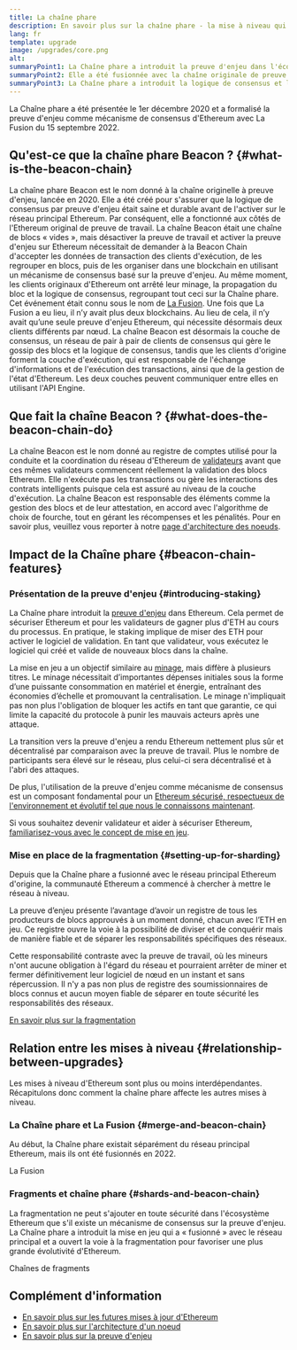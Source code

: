 ```yaml
---
title: La chaîne phare
description: En savoir plus sur la chaîne phare - la mise à niveau qui a introduit la preuve d'enjeu d'Ethereum.
lang: fr
template: upgrade
image: /upgrades/core.png
alt:
summaryPoint1: La Chaîne phare a introduit la preuve d'enjeu dans l'écosystème Ethereum.
summaryPoint2: Elle a été fusionnée avec la chaîne originale de preuve de travail Ethereum en septembre 2022.
summaryPoint3: La Chaîne phare a introduit la logique de consensus et le protocole de commutation de bloc qui sécurise désormais Ethereum.
---
```


<UpgradeStatus isShipped dateKey="page-upgrades:page-upgrades-beacon-date">
  La Chaîne phare a été présentée le 1er décembre 2020 et a formalisé la preuve d'enjeu comme mécanisme de consensus d'Ethereum avec La Fusion du 15 septembre 2022.
</UpgradeStatus>

## Qu'est-ce que la chaîne phare Beacon ? {#what-is-the-beacon-chain}

La chaîne phare Beacon est le nom donné à la chaîne originelle à preuve d'enjeu, lancée en 2020. Elle a été créé pour s'assurer que la logique de consensus par preuve d'enjeu était saine et durable avant de l'activer sur le réseau principal Ethereum. Par conséquent, elle a fonctionné aux côtés de l'Ethereum original de preuve de travail. La chaîne Beacon était une chaîne de blocs « vides », mais désactiver la preuve de travail et activer la preuve d'enjeu sur Ethereum nécessitait de demander à la Beacon Chain d'accepter les données de transaction des clients d'exécution, de les regrouper en blocs, puis de les organiser dans une blockchain en utilisant un mécanisme de consensus basé sur la preuve d'enjeu. Au même moment, les clients originaux d'Ethereum ont arrêté leur minage, la propagation du bloc et la logique de consensus, regroupant tout ceci sur la Chaîne phare. Cet événement était connu sous le nom de [La Fusion](/roadmap/merge/). Une fois que La Fusion a eu lieu, il n’y avait plus deux blockchains. Au lieu de cela, il n’y avait qu’une seule preuve d'enjeu Ethereum, qui nécessite désormais deux clients différents par nœud. La chaîne Beacon est désormais la couche de consensus, un réseau de pair à pair de clients de consensus qui gère le gossip des blocs et la logique de consensus, tandis que les clients d'origine forment la couche d'exécution, qui est responsable de l'échange d'informations et de l'exécution des transactions, ainsi que de la gestion de l'état d'Ethereum. Les deux couches peuvent communiquer entre elles en utilisant l'API Engine.

## Que fait la chaîne Beacon ? {#what-does-the-beacon-chain-do}

La chaîne Beacon est le nom donné au registre de comptes utilisé pour la conduite et la coordination du réseau d'Ethereum de [validateurs](/staking/) avant que ces mêmes validateurs commencent réellement la validation des blocs Ethereum. Elle n'exécute pas les transactions ou gère les interactions des contrats intelligents puisque cela est assuré au niveau de la couche d'exécution. La chaîne Beacon est responsable des éléments comme la gestion des blocs et de leur attestation, en accord avec l'algorithme de choix de fourche, tout en gérant les récompenses et les pénalités. Pour en savoir plus, veuillez vous reporter à notre [page d'architecture des noeuds](/developers/docs/nodes-and-clients/node-architecture/#node-comparison).

## Impact de la Chaîne phare {#beacon-chain-features}

### Présentation de la preuve d'enjeu {#introducing-staking}

La Chaîne phare introduit la [preuve d'enjeu](/developers/docs/consensus-mechanisms/pos/) dans Ethereum. Cela permet de sécuriser Ethereum et pour les validateurs de gagner plus d'ETH au cours du processus. En pratique, le staking implique de miser des ETH pour activer le logiciel de validation. En tant que validateur, vous exécutez le logiciel qui créé et valide de nouveaux blocs dans la chaîne.

La mise en jeu a un objectif similaire au [minage](/developers/docs/consensus-mechanisms/pow/mining/), mais diffère à plusieurs titres. Le minage nécessitait d’importantes dépenses initiales sous la forme d’une puissante consommation en matériel et énergie, entraînant des économies d’échelle et promouvant la centralisation. Le minage n'impliquait pas non plus l'obligation de bloquer les actifs en tant que garantie, ce qui limite la capacité du protocole à punir les mauvais acteurs après une attaque.

La transition vers la preuve d'enjeu a rendu Ethereum nettement plus sûr et décentralisé par comparaison avec la preuve de travail. Plus le nombre de participants sera élevé sur le réseau, plus celui-ci sera décentralisé et à l'abri des attaques.

De plus, l'utilisation de la preuve d'enjeu comme mécanisme de consensus est un composant fondamental pour un [Ethereum sécurisé, respectueux de l'environnement et évolutif tel que nous le connaissons maintenant](/roadmap/vision/).

<InfoBanner emoji=":money_bag:">
  Si vous souhaitez devenir validateur et aider à sécuriser Ethereum, <a href="/staking/">familiarisez-vous avec le concept de mise en jeu</a>.
</InfoBanner>

### Mise en place de la fragmentation {#setting-up-for-sharding}

Depuis que la Chaîne phare a fusionné avec le réseau principal Ethereum d'origine, la communauté Ethereum a commencé à chercher à mettre le réseau à niveau.

La preuve d’enjeu présente l’avantage d’avoir un registre de tous les producteurs de blocs approuvés à un moment donné, chacun avec l’ETH en jeu. Ce registre ouvre la voie à la possibilité de diviser et de conquérir mais de manière fiable et de séparer les responsabilités spécifiques des réseaux.

Cette responsabilité contraste avec la preuve de travail, où les mineurs n'ont aucune obligation à l'égard du réseau et pourraient arrêter de miner et fermer définitivement leur logiciel de nœud en un instant et sans répercussion. Il n'y a pas non plus de registre des soumissionnaires de blocs connus et aucun moyen fiable de séparer en toute sécurité les responsabilités des réseaux.

[En savoir plus sur la fragmentation](/roadmap/danksharding/)

## Relation entre les mises à niveau {#relationship-between-upgrades}

Les mises à niveau d'Ethereum sont plus ou moins interdépendantes. Récapitulons donc comment la chaîne phare affecte les autres mises à niveau.

### La Chaîne phare et La Fusion {#merge-and-beacon-chain}

Au début, la Chaîne phare existait séparément du réseau principal Ethereum, mais ils ont été fusionnés en 2022.

<ButtonLink to="/roadmap/merge/">
  La Fusion
</ButtonLink>

### Fragments et chaîne phare {#shards-and-beacon-chain}

La fragmentation ne peut s'ajouter en toute sécurité dans l'écosystème Ethereum que s'il existe un mécanisme de consensus sur la preuve d'enjeu. La Chaîne phare a introduit la mise en jeu qui a « fusionné » avec le réseau principal et a ouvert la voie à la fragmentation pour favoriser une plus grande évolutivité d'Ethereum.

<ButtonLink to="/roadmap/danksharding/">
  Chaînes de fragments
</ButtonLink>

## Complément d'information

- [En savoir plus sur les futures mises à jour d'Ethereum](/roadmap/vision)
- [En savoir plus sur l'architecture d'un noeud](/developers/docs/nodes-and-clients/node-architecture)
- [En savoir plus sur la preuve d'enjeu](/developers/docs/consensus-mechanisms/pos)
